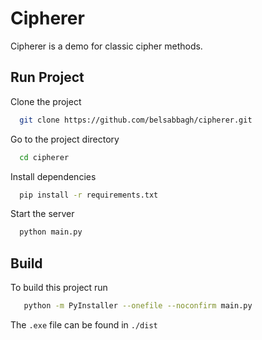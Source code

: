 
# Cipherer

Cipherer is a demo for classic cipher methods.

## Run Project

Clone the project

```bash
  git clone https://github.com/belsabbagh/cipherer.git
```

Go to the project directory

```bash
  cd cipherer
```

Install dependencies

```bash
  pip install -r requirements.txt
```

Start the server

```bash
  python main.py
```

## Build

To build this project run

```bash
   python -m PyInstaller --onefile --noconfirm main.py
```

The `.exe` file can be found in `./dist`
